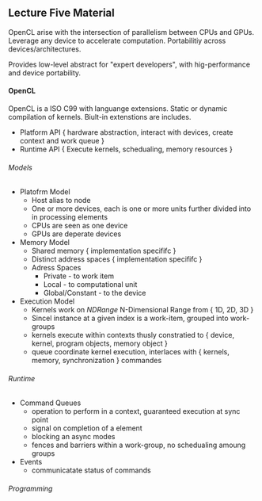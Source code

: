 ## Lecture Five Material
OpenCL arise with the intersection of parallelism between CPUs and GPUs. Leverage any
device to accelerate computation. Portabilitiy across devices/architectures.

Provides low-level abstract for "expert developers", with hig-performance and device
portability. 


#### OpenCL
OpenCL is a ISO C99 with languange extensions. Static or dynamic compilation of
kernels. Biult-in extenstions are includes.

- Platform API { hardware abstraction, interact with devices, create context and work queue }
- Runtime API { Execute kernels, schedualing, memory resources }

###### Models
- Platofrm Model
   - Host alias to node
   - One or more devices, each is one or more units further divided into in processing elements
   - CPUs are seen as one device
   - GPUs are deperate devices
- Memory Model
   - Shared memory { implementation specififc }
   - Distinct address spaces { implementation specififc }
   - Adress Spaces
      - Private - to work item
      - Local   - to computational unit
      - Global/Constant - to the device
- Execution Model
   - Kernels work on _NDRange_ N-Dimensional Range from { 1D, 2D, 3D }
   - Sincel instance at a given index is a work-item, grouped into work-groups
   - kernels execute within contexts thusly constratied to { device, kernel, program objects, memory object }
   - queue coordinate kernel execution, interlaces with { kernels, memory, synchronization } commandes
   
###### Runtime
- Command Queues
   - operation to perform in a context, guaranteed execution at sync point
   - signal on completion of a element
   - blocking an async modes
   - fences and barriers within a work-group, no schedualing amoung groups
- Events
   - communicatate status of commands

###### Programming

